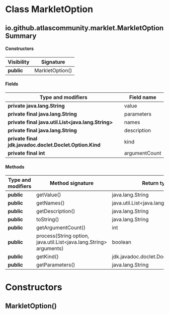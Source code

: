 Class MarkletOption
===================


io.github.atlascommunity.marklet.MarkletOption Summary
-------
#### Constructors
| Visibility | Signature       |
| ---------- | --------------- |
| **public** | MarkletOption() |
#### Fields
| Type and modifiers                                      | Field name    |
| ------------------------------------------------------- | ------------- |
| **private java.lang.String**                            | value         |
| **private final java.lang.String**                      | parameters    |
| **private final java.util.List<java.lang.String>**      | names         |
| **private final java.lang.String**                      | description   |
| **private final jdk.javadoc.doclet.Doclet.Option.Kind** | kind          |
| **private final int**                                   | argumentCount |
#### Methods
| Type and modifiers | Method signature                                                   | Return type                           |
| ------------------ | ------------------------------------------------------------------ | ------------------------------------- |
| **public**         | getValue()                                                         | java.lang.String                      |
| **public**         | getNames()                                                         | java.util.List<java.lang.String>      |
| **public**         | getDescription()                                                   | java.lang.String                      |
| **public**         | toString()                                                         | java.lang.String                      |
| **public**         | getArgumentCount()                                                 | int                                   |
| **public**         | process(String option, java.util.List<java.lang.String> arguments) | boolean                               |
| **public**         | getKind()                                                          | jdk.javadoc.doclet.Doclet.Option.Kind |
| **public**         | getParameters()                                                    | java.lang.String                      |

Constructors
============
MarkletOption()
---------------


